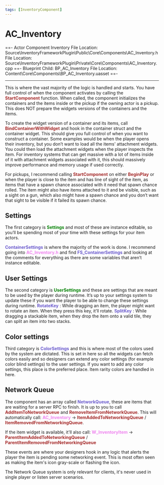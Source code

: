 ```yaml
---
tags: [InventoryComponent]
---
```

# AC_Inventory
==- Actor Component Inventory
File Location: Source\InventoryFrameworkPlugin\Public\Core\Components\AC_Inventory.h
File Location: Source\InventoryFrameworkPlugin\Private\Core\Components\AC_Inventory.cpp
==- Blueprint Child: BP_AC_Inventory
File Location: Content\Core\Components\BP_AC_Inventory.uasset
==-

---

This is where the vast majority of the logic is handled and starts. You have full control of when the component activates by calling the <span style="color:brown">**StartComponent**</span> function. When called, the component initializes the containers and the items inside or the pickup if the owning actor is a pickup. This does NOT prepare the widgets versions of the containers and the items.

To create the widget version of a container and its items, call <span style="color:brown">**BindContainerWithWidget**</span> and hook in the container struct and the container widget. This should give you full control of when you want to construct a container.
Some examples would be when the player opens their inventory, but you don’t want to load all the items' attachment widgets. You could then load the attachment widgets when the player inspects the item. For inventory systems that can get massive with a lot of items inside of it with attachment widgets associated with it, this should massively improve performance and memory usage if used correctly.

For pickups, I recommend calling <span style="color:brown">**StartComponent**</span> on either <span style="color:brown">**BeginPlay**</span> or when the player is close to the item and has line of sight of the item, as items that have a spawn chance associated with it need that spawn chance rolled.
The item might also have items attached to it and be visible, such as a sight on a gun, which also might have a spawn chance and you don’t want that sight to be visible if it failed its spawn chance.

## Settings
The first category is <span style="color:green">**Settings**</span> and most of these are instance editable, so you’ll be spending most of your time with these settings for your item actors.

<span style="color:slateblue">**ContainerSettings**</span> is where the majority of the work is done. I recommend going into <span style="color:violet">**AC_Inventory.h**</span> and find <span style="color:slateblue">**FS_ContainerSettings**</span>  and looking at the comments for everything as there are some variables that aren’t instance editable.

## User Settings
The second category is <span style="color:green">**UserSettings**</span> and these are settings that are meant to be used by the player during runtime. It’s up to your settings system to update these if you want the player to be able to change these settings during runtime.
<span style="color:slateblue">**RotateKey**</span> : While dragging an item, the player might want to rotate an item. When they press this key, it’ll rotate.
<span style="color:slateblue">**SplitKey**</span> : While dragging a stackable item, when they drop the item onto a valid tile, they can split an item into two stacks.

## Color settings
Third category is <span style="color:Slateblue">**ColorSettings**</span>  and this is where most of the colors used by the system are dictated. This is set in here so all the widgets can fetch colors easily and so designers can extend any color settings (for example color blind settings) to the user settings. If you want to add any color settings, this place is the preferred place. Item rarity colors are handled in here.

## Network Queue
The component has an array called <span style="color:Slateblue">**NetworkQueue**</span>, these are items that are waiting for a server RPC to finish. It is up to you to call <span style="color:brown">**AddItemToNetworkQueue**</span> and <span style="color:brown">**RemoveItemFromNetworkQueue**</span>. This will automatically call: 
<span style="color:violet">**AC_Inventory**</span> -> <span style="color:brown">**ItemAddedToNetworkingQueue**</span> / <span style="color:brown">**ItemRemovedFromNetworkingQueue**</span>.

If the item widget is available, it'll also call: 
<span style="color:violet">**W_InventoryItem**</span> -> <span style="color:brown">**ParentItemAddedToNetworkingQueue**</span> / <span style="color:brown">**ParentItemRemovedFromNetworkingQueue**</span>

These events are where your designers hook in any logic that alerts the player the item is pending some networking event. This is most often seen as making the item's icon gray-scale or flashing the icon.

The Network Queue system is only relevant for clients, it's never used in single player or listen server scenarios.